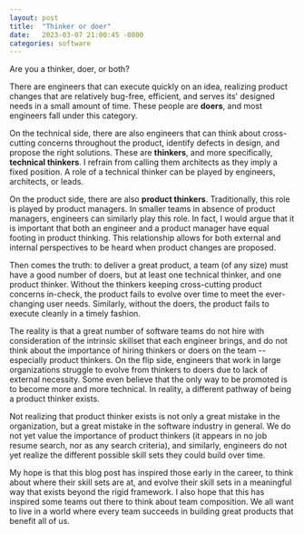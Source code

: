 ```yaml
---
layout: post
title:  "Thinker or doer"
date:   2023-03-07 21:00:45 -0800
categories: software
---
```


Are you a thinker, doer, or both?

There are engineers that can execute quickly on an idea, realizing product changes that are relatively bug-free, efficient, and serves its' designed needs in a small amount of time. These people are **doers**, and most engineers fall under this category.

On the technical side, there are also engineers that can think about cross-cutting concerns throughout the product, identify defects in design, and propose the right solutions. These are **thinkers**, and more specifically, **technical thinkers**. I refrain from calling them architects as they imply a fixed position. A role of a technical thinker can be played by engineers, architects, or leads.

On the product side, there are also **product thinkers**. Traditionally, this role is played by product managers. In smaller teams in absence of product managers, engineers can similarly play this role. In fact, I would argue that it is important that both an engineer and a product manager have equal footing in product thinking. This relationship allows for both external and internal perspectives to be heard when product changes are proposed.

Then comes the truth: to deliver a great product, a team (of any size) must have a good number of doers, but at least one technical thinker, and one product thinker. Without the thinkers keeping cross-cutting product concerns in-check, the product fails to evolve over time to meet the ever-changing user needs. Similarly, without the doers, the product fails to execute cleanly in a timely fashion.

The reality is that a great number of software teams do not hire with consideration of the intrinsic skillset that each engineer brings, and do not think about the importance of hiring thinkers or doers on the team -- especially product thinkers. On the flip side, engineers that work in large organizations struggle to evolve from thinkers to doers due to lack of external necessity. Some even believe that the only way to be promoted is to become more and more technical. In reality, a different pathway of being a product thinker exists.

Not realizing that product thinker exists is not only a great mistake in the organization, but a great mistake in the software industry in general. We do not yet value the importance of product thinkers (it appears in no job resume search, nor as any search criteria), and similarly, engineers do not yet realize the different possible skill sets they could build over time.

My hope is that this blog post has inspired those early in the career, to think about where their skill sets are at, and evolve their skill sets in a meaningful way that exists beyond the rigid framework. I also hope that this has inspired some teams out there to think about team composition. We all want to live in a world where every team succeeds in building great products that benefit all of us.
